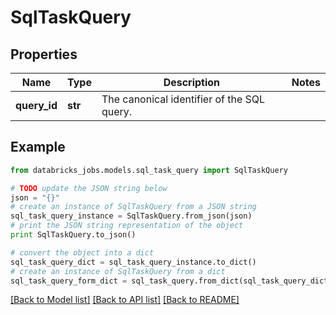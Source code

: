 # SqlTaskQuery


## Properties
Name | Type | Description | Notes
------------ | ------------- | ------------- | -------------
**query_id** | **str** | The canonical identifier of the SQL query. | 

## Example

```python
from databricks_jobs.models.sql_task_query import SqlTaskQuery

# TODO update the JSON string below
json = "{}"
# create an instance of SqlTaskQuery from a JSON string
sql_task_query_instance = SqlTaskQuery.from_json(json)
# print the JSON string representation of the object
print SqlTaskQuery.to_json()

# convert the object into a dict
sql_task_query_dict = sql_task_query_instance.to_dict()
# create an instance of SqlTaskQuery from a dict
sql_task_query_form_dict = sql_task_query.from_dict(sql_task_query_dict)
```
[[Back to Model list]](../README.md#documentation-for-models) [[Back to API list]](../README.md#documentation-for-api-endpoints) [[Back to README]](../README.md)


